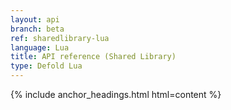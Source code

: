 ```yaml
---
layout: api
branch: beta
ref: sharedlibrary-lua
language: Lua
title: API reference (Shared Library)
type: Defold Lua
---
```

{% include anchor_headings.html html=content %}